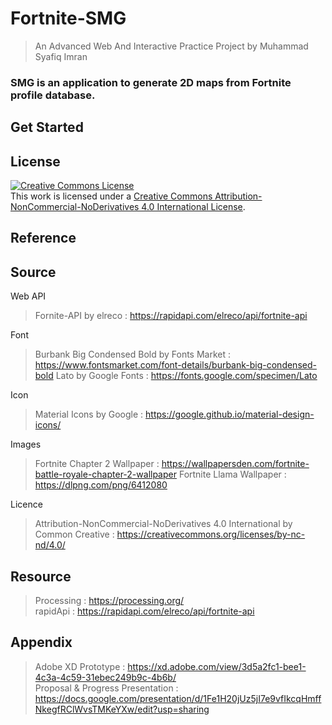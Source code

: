 # Fortnite-SMG
> An Advanced Web And Interactive Practice Project by Muhammad Syafiq Imran
### SMG is an application to generate 2D maps from Fortnite profile database.

## Get Started

## License

<a rel="license" href="http://creativecommons.org/licenses/by-nc-nd/4.0/">
<img alt="Creative Commons License" style="border-width:0" src="https://i.creativecommons.org/l/by-nc-nd/4.0/88x31.png" /></a>
<br />This work is licensed under a 
<a rel="license" href="http://creativecommons.org/licenses/by-nc-nd/4.0/">
Creative Commons Attribution-NonCommercial-NoDerivatives 4.0 International License</a>.

## Reference

## Source

Web API<br />
> Fornite-API by elreco : https://rapidapi.com/elreco/api/fortnite-api

Font<br />
> Burbank Big Condensed Bold by Fonts Market : https://www.fontsmarket.com/font-details/burbank-big-condensed-bold
> Lato by Google Fonts : https://fonts.google.com/specimen/Lato

Icon<br />
> Material Icons by Google : https://google.github.io/material-design-icons/

Images<br />
> Fortnite Chapter 2 Wallpaper : https://wallpapersden.com/fortnite-battle-royale-chapter-2-wallpaper
> Fortnite Llama Wallpaper : https://dlpng.com/png/6412080

Licence<br />
> Attribution-NonCommercial-NoDerivatives 4.0 International by Common Creative : https://creativecommons.org/licenses/by-nc-nd/4.0/

## Resource
> Processing : https://processing.org/<br />
> rapidApi : https://rapidapi.com/elreco/api/fortnite-api

## Appendix
> Adobe XD Prototype : https://xd.adobe.com/view/3d5a2fc1-bee1-4c3a-4c59-31ebec249b9c-4b6b/ <br/>
> Proposal & Progress Presentation : https://docs.google.com/presentation/d/1Fe1H20jUz5jI7e9vfIkcqHmffNkegfRClWvsTMKeYXw/edit?usp=sharing
